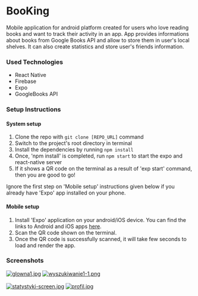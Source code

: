 # BooKing
Mobile application for android platform created for users who love reading books and want to track their activity in an app. App provides informations about books from Google Books API and allow to store them in user's local shelves. It can also create statistics and store user's friends information.

### Used Technologies
* React Native
* Firebase
* Expo
* GoogleBooks API

### Setup Instructions

#### System setup
1. Clone the repo with `git clone [REPO_URL]` command
2. Switch to the project's root directory in terminal
3. Install the dependencies by running `npm install`
4. Once, 'npm install' is completed, run `npm start` to start the expo and react-native server
5. If it shows a QR code on the terminal as a result of 'exp start' command, then you are good to go!

Ignore the first step on 'Mobile setup' instructions given below if you already have 'Expo' app installed on your phone.

#### Mobile setup
1. Install 'Expo' application on your android/iOS device. You can find the links to Android and iOS apps [here](https://expo.io/tools#client).
2. Scan the QR code shown on the terminal.
3. Once the QR code is successfully scanned, it will take few seconds to load and render the app.

### Screenshots
[![glowna1.jpg](https://i.postimg.cc/wvBg2rCC/glowna1.jpg)](https://postimg.cc/zL4sXxX7)
[![wyszukiwanie1-1.png](https://i.postimg.cc/9f7GMxgj/wyszukiwanie1-1.png)](https://postimg.cc/Y4t4DxwX)
<br/><br/>
[![statystyki-screen.jpg](https://i.postimg.cc/RZjgXJj4/statystyki-screen.jpg)](https://postimg.cc/Js53h0r2)
[![profil.jpg](https://i.postimg.cc/3NnLBSHc/profil.jpg)](https://postimg.cc/rRRCy9s1)

